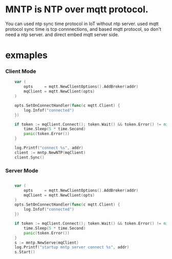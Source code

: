 # MNTP is NTP over mqtt protocol.

You can used ntp sync time protocol in IoT without ntp server.
used mqtt protocol sync time is tcp connnections, and based mqtt protocol, so don't need a ntp server.
and direct embed mqtt server side.

# exmaples

### Client Mode

```go
	var (
		opts     = mqtt.NewClientOptions().AddBroker(addr)
		mqClient = mqtt.NewClient(opts)
	)

	opts.SetOnConnectHandler(func(c mqtt.Client) {
		log.Infof("connected")
	})

	if token := mqClient.Connect(); token.Wait() && token.Error() != nil {
		time.Sleep(5 * time.Second)
		panic(token.Error())
	}

	log.Printf("connect %s", addr)
	client := mntp.NewNTP(mqClient)
	client.Sync()
```

### Server Mode

```go

	var (
		opts     = mqtt.NewClientOptions().AddBroker(addr)
		mqClient = mqtt.NewClient(opts)
	)
	opts.SetOnConnectHandler(func(c mqtt.Client) {
		log.Infof("connected")
	})

	if token := mqClient.Connect(); token.Wait() && token.Error() != nil {
		time.Sleep(5 * time.Second)
		panic(token.Error())
	}
	s := mntp.NewServe(mqClient)
	log.Printf("startup mntp server connect %s", addr)
	s.Start()
```
